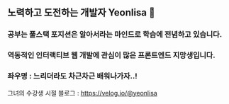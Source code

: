 ## 노력하고 도전하는 개발자 Yeonlisa 👋

### 공부는 풀스택 포지션은 알아서라는 마인드로 학습에 전념하고 있습니다.

### 역동적인 인터랙티브 웹 개발에 관심이 많은 프론트엔드 지망생입니다.

### 좌우명 : 느리더라도 차근차근 배워나가자..! 

그녀의 수강생 시절 블로그 : https://velog.io/@yeonlisa
<!--
**Yeonlisa/Yeonlisa** is a ✨ _special_ ✨ repository because its `README.md` (this file) appears on your GitHub profile.

Here are some ideas to get you started:

- 🔭 I’m currently working on ...
- 🌱 I’m currently learning ...
- 👯 I’m looking to collaborate on ...
- 🤔 I’m looking for help with ...
- 💬 Ask me about ...
- 📫 How to reach me: ...
- 😄 Pronouns: ...
- ⚡ Fun fact: ...
-->

